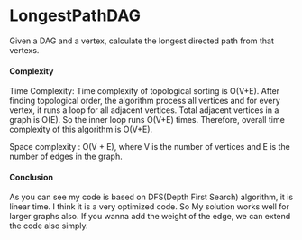# LongestPathDAG
 Given a DAG and a vertex, calculate the longest directed path from that vertexs.

#### Complexity
   Time Complexity: Time complexity of topological sorting is O(V+E). After finding topological order, the algorithm process all vertices and for every vertex, it runs a loop for all adjacent vertices. Total adjacent vertices in a graph is O(E). So the inner loop runs O(V+E) times. Therefore, overall time complexity of this algorithm is O(V+E).

   Space complexity : O(V + E), where V is the number of vertices and E is the number of edges in the graph. 

#### Conclusion
 As you can see my code is based on DFS(Depth First Search) algorithm, it is linear time. I think it is a very optimized code.
So My solution works well for larger graphs also.
If you wanna add the weight of the edge, we can extend the code also simply.
